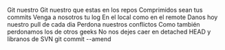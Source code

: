 Git nuestro 
Git nuestro que estas en los repos
Comprimidos sean tus commits
Venga a nosotros tu log
En el local como en el remote
Danos hoy nuestro pull de cada dia
Perdona nuestros conflictos
Como también perdonamos los de otros geeks
No nos dejes caer en detached HEAD
y libranos de SVN
git commit --amend
